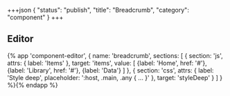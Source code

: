 +++json
{
  "status": "publish",
  "title": "Breadcrumb",
  "category": "component"
}
+++

## Editor

{%
  app 'component-editor', {
    name: 'breadcrumb',
    sections: [
      {
        section: 'js',
        attrs: {
          label: 'Items'
        },
        target: 'items',
        value: [
          {label: 'Home', href: '#'},
          {label: 'Library', href: '#'},
          {label: 'Data'}
        ]
      },
      {
        section: 'css',
        attrs: {
          label: 'Style deep',
          placeholder: ':host, .main, .any { ... }'
        },
        target: 'styleDeep'
      }
    ]
  }
%}{% endapp %}
